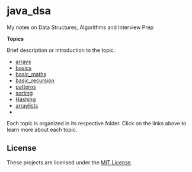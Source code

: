 # java_dsa

My notes on Data Structures, Algorithms and Interview Prep

**Topics**

Brief description or introduction to the topic.

- [arrays](arrays)
- [basics](basics)
- [basic_maths](basic_maths)
- [basic_recursion](basic_recursion)
- [patterns](patterns)
- [sorting](sorting)
- [Hashing](Hashing)
- [arraylists](arraylists)
- 

Each topic is organized in its respective folder. Click on the links above to learn more about each topic.

## License

These projects are licensed under the [MIT License](LICENSE).
